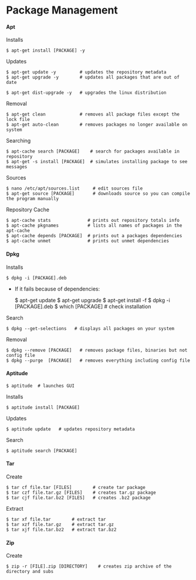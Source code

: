 Package Management
==================

#### Apt

Installs

	$ apt-get install [PACKAGE] -y

Updates

	$ apt-get update -y         # updates the repository metadata
	$ apt-get upgrade -y        # updates all packages that are out of date
	
	$ apt-get dist-upgrade -y   # upgrades the linux distribution

Removal 

	$ apt-get clean             # removes all package files except the lock file
	$ apt-get auto-clean        # removes packages no longer available on system
	
Searching

	$ apt-cache search [PACKAGE]    # search for packages available in repository
	$ apt-get -s install [PACKAGE]  # simulates installing package to see messages

Sources

	$ nano /etc/apt/sources.list     # edit sources file
	$ apt-get source [PACKAGE]       # downloads source so you can compile the program manually

Repository Cache

	$ apt-cache stats              # prints out repository totals info
	$ apt-cache pkgnames           # lists all names of packages in the apt-cache
	$ apt-cache depends [PACKAGE]  # prints out a packages dependencies
	$ apt-cache unmet              # prints out unmet dependencies


#### Dpkg

Installs

	$ dpkg -i [PACKAGE].deb

- If it fails because of dependencies:

	$ apt-get update
	$ apt-get upgrade
	$ apt-get install -f
	$ dpkg -i [PACKAGE].deb
	$ which [PACKAGE]         # check installation

Search

	$ dpkg --get-selections   # displays all packages on your system
		
Removal 

	$ dpkg --remove [PACKAGE]   # removes package files, binaries but not config file
	$ dpkg --purge  [PACKAGE]   # removes everything including config file


#### Aptitude

	$ aptitude  # launches GUI

Installs

	$ aptitude install [PACKAGE]

Updates

	$ aptitude update   # updates repository metadata

Search

	$ aptitude search [PACKAGE]

#### Tar

Create

	$ tar cf file.tar [FILES]        # create tar package
	$ tar czf file.tar.gz [FILES]    # creates tar.gz package
	$ tar cjf file.tar.bz2 [FILES]   # creates .bz2 package

Extract 

	$ tar xf file.tar        # extract tar
	$ tar xzf file.tar.gz    # extract tar.gz
	$ tar xjf file.tar.bz2   # extract tar.bz2

#### Zip

Create

	$ zip -r [FILE].zip [DIRECTORY]    # creates zip archive of the directory and subs
